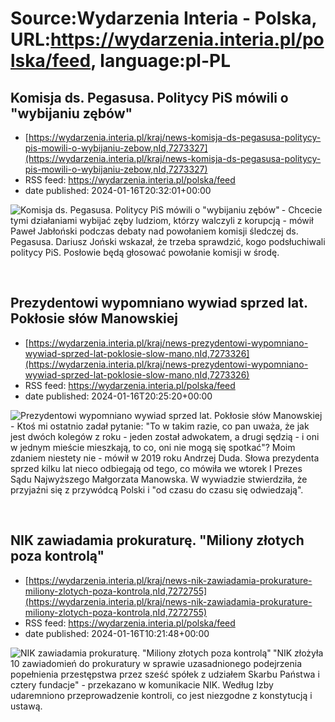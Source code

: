 # Source:Wydarzenia Interia - Polska, URL:https://wydarzenia.interia.pl/polska/feed, language:pl-PL

## Komisja ds. Pegasusa. Politycy PiS mówili o "wybijaniu zębów"
 - [https://wydarzenia.interia.pl/kraj/news-komisja-ds-pegasusa-politycy-pis-mowili-o-wybijaniu-zebow,nId,7273327](https://wydarzenia.interia.pl/kraj/news-komisja-ds-pegasusa-politycy-pis-mowili-o-wybijaniu-zebow,nId,7273327)
 - RSS feed: https://wydarzenia.interia.pl/polska/feed
 - date published: 2024-01-16T20:32:01+00:00

<p><a href="https://wydarzenia.interia.pl/kraj/news-komisja-ds-pegasusa-politycy-pis-mowili-o-wybijaniu-zebow,nId,7273327"><img align="left" alt="Komisja ds. Pegasusa. Politycy PiS mówili o &quot;wybijaniu zębów&quot;" src="https://i.iplsc.com/komisja-ds-pegasusa-politycy-pis-mowili-o-wybijaniu-zebow/000IEMS0POBHGXAM-C321.jpg" /></a>- Chcecie tymi działaniami wybijać zęby ludziom, którzy walczyli z korupcją - mówił Paweł Jabłoński podczas debaty nad powołaniem komisji śledczej ds. Pegasusa. Dariusz Joński wskazał, że trzeba sprawdzić, kogo podsłuchiwali politycy PiS. Posłowie będą głosować powołanie komisji w środę.</p><br clear="all" />

## Prezydentowi wypomniano wywiad sprzed lat. Pokłosie słów Manowskiej
 - [https://wydarzenia.interia.pl/kraj/news-prezydentowi-wypomniano-wywiad-sprzed-lat-poklosie-slow-mano,nId,7273326](https://wydarzenia.interia.pl/kraj/news-prezydentowi-wypomniano-wywiad-sprzed-lat-poklosie-slow-mano,nId,7273326)
 - RSS feed: https://wydarzenia.interia.pl/polska/feed
 - date published: 2024-01-16T20:25:20+00:00

<p><a href="https://wydarzenia.interia.pl/kraj/news-prezydentowi-wypomniano-wywiad-sprzed-lat-poklosie-slow-mano,nId,7273326"><img align="left" alt="Prezydentowi wypomniano wywiad sprzed lat. Pokłosie słów Manowskiej" src="https://i.iplsc.com/prezydentowi-wypomniano-wywiad-sprzed-lat-poklosie-slow-mano/000HCCOIXHKHOXPS-C321.jpg" /></a>- Ktoś mi ostatnio zadał pytanie: &quot;To w takim razie, co pan uważa, że jak jest dwóch kolegów z roku - jeden został adwokatem, a drugi sędzią - i oni w jednym mieście mieszkają, to co, oni nie mogą się spotkać&quot;? Moim zdaniem niestety nie - mówił w 2019 roku Andrzej Duda. Słowa prezydenta sprzed kilku lat nieco odbiegają od tego, co mówiła we wtorek I Prezes Sądu Najwyższego Małgorzata Manowska. W wywiadzie stwierdziła, że przyjaźni się z przywódcą Polski i &quot;od czasu do czasu się odwiedzają&quot;.</p><br clear="all" />

## NIK zawiadamia prokuraturę. "Miliony złotych poza kontrolą"
 - [https://wydarzenia.interia.pl/kraj/news-nik-zawiadamia-prokurature-miliony-zlotych-poza-kontrola,nId,7272755](https://wydarzenia.interia.pl/kraj/news-nik-zawiadamia-prokurature-miliony-zlotych-poza-kontrola,nId,7272755)
 - RSS feed: https://wydarzenia.interia.pl/polska/feed
 - date published: 2024-01-16T10:21:48+00:00

<p><a href="https://wydarzenia.interia.pl/kraj/news-nik-zawiadamia-prokurature-miliony-zlotych-poza-kontrola,nId,7272755"><img align="left" alt="NIK zawiadamia prokuraturę. &quot;Miliony złotych poza kontrolą&quot;" src="https://i.iplsc.com/nik-zawiadamia-prokurature-miliony-zlotych-poza-kontrola/000HPVNUJIYAL62Q-C321.jpg" /></a>&quot;NIK złożyła 10 zawiadomień do prokuratury w sprawie uzasadnionego podejrzenia popełnienia przestępstwa przez sześć spółek z udziałem Skarbu Państwa i cztery fundacje&quot; - przekazano w komunikacie NIK. Według Izby udaremniono przeprowadzenie kontroli, co jest niezgodne z konstytucją i ustawą. </p><br clear="all" />

